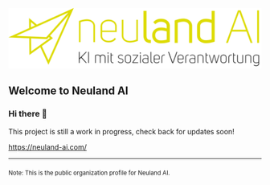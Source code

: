 ![Neuland AI](https://raw.githubusercontent.com/neulandAI/.github/a54bac6565bd19842380d3c7c48cad91935168b8/profile/neuland-logo.svg)

## Welcome to Neuland AI

### Hi there 👋

This project is still a work in progress, check back for updates soon!

<p align="left">
  <a href="https://neuland-ai.com/" target="_blank">https://neuland-ai.com/</a>
</p>

---

<sub>Note: This is the public organization profile for Neuland AI.</sub>
